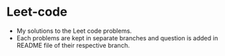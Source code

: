 # Leet-code
* My solutions to the Leet code problems.
* Each problems are kept in separate branches and question is added in README file of their respective branch.
